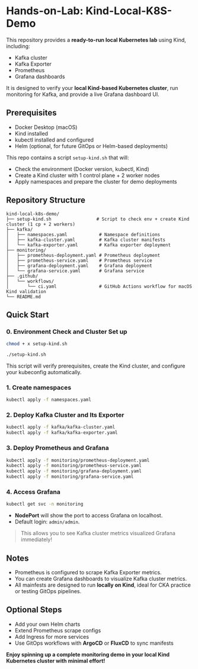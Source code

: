 # Hands-on-Lab: Kind-Local-K8S-Demo

This repository provides a **ready-to-run local Kubernetes lab** using Kind, including: 
- Kafka cluster 
- Kafka Exporter 
- Prometheus 
- Grafana dashboards

It is designed to verify your **local Kind-based Kubernetes cluster**, run monitoring for Kafka, and provide a live Grafana dashboard UI. 

## Prerequisites 

- Docker Desktop (macOS)
- Kind installed 
- kubectl installed and configured 
- Helm (optional, for future GitOps or Helm-based deployments)

This repo contains a script `setup-kind.sh` that will: 
- Check the environment (Docker version, kubectl, Kind)
- Create a Kind cluster with 1 control plane + 2 worker nodes
- Apply namespaces and prepare the cluster for demo deployments


## Repository Structure 

```
kind-local-k8s-demo/
├── setup-kind.sh                 # Script to check env + create Kind cluster (1 cp + 2 workers)
├── kafka/
│   ├── namespaces.yaml            # Namespace definitions
│   ├── kafka-cluster.yaml         # Kafka cluster manifests
│   └── kafka-exporter.yaml        # Kafka exporter deployment
├── monitoring/
│   ├── prometheus-deployment.yaml # Prometheus deployment
│   ├── prometheus-service.yaml    # Prometheus service
│   ├── grafana-deployment.yaml    # Grafana deployment
│   └── grafana-service.yaml       # Grafana service
├── .github/
│   └── workflows/
│       └── ci.yaml                # GitHub Actions workflow for macOS Kind validation
└── README.md
```

## Quick Start 

### 0. Environment Check and Cluster Set up
```bash
chmod + x setup-kind.sh 

./setup-kind.sh 
```

This script will verify prerequisites, create the Kind cluster, and configure your kubeconfig automatically.

### 1. Create namespaces 
```bash 
kubectl apply -f namespaces.yaml
```

### 2. Deploy Kafka Cluster and Its Exporter 
```bash 
kubectl apply -f kafka/kafka-cluster.yaml
kubectl apply -f kafka/kafka-exporter.yaml 
```

### 3. Deploy Prometheus and Grafana

```bash 
kubectl apply -f monitoring/prometheus-deployment.yaml 
kubectl apply -f monitoring/prometheus-service.yaml 
kubectl apply -f monitoring/grafana-deployment.yaml
kubectl apply -f monitoring/grafana-service.yaml 
```

### 4. Access Grafana 
```bash 
kubectl get svc -n monitoring 
```

- **NodePort** will show the port to access Grafana on localhost.
- Default login: `admin/admin`.

> This allows you to see Kafka cluster metrics visualized Grafana immediately! 

## Notes
- Prometheus is configured to scrape Kafka Exporter metrics.
- You can create Grafana dashboards to visualize Kafka cluster metrics.
- All mainfests are designed to run **locally on Kind**, ideal for CKA practice or testing GitOps pipelines. 

## Optional Steps 
- Add your own Helm charts
- Extend Prometheus scrape configs 
- Add Ingress for more services 
- Use GitOps workflows with **ArgoCD** or **FluxCD** to sync manifests 

**Enjoy spinning up a complete monitoring demo in your local Kind Kubernetes cluster with minimal effort!**
